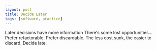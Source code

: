 ```yaml
---
layout: post
title: Decide Later
tags: [software, practice]
---
```


Later decisions have more information
There's some lost opportunities...
Prefer refactorable.
Prefer discardable.
The less cost sunk, the easier to discard.
Decide late.
